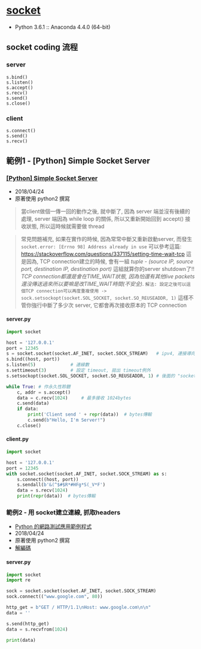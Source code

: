 # [socket](https://docs.python.org/3.6/library/socket.html?highlight=socket#module-socket)
- Python 3.6.1 :: Anaconda 4.4.0 (64-bit)

## socket coding 流程

### server
```
s.bind()
s.listen()
s.accept()
s.recv()
s.send()
s.close()
```

### client
```
s.connect()
s.send()
s.recv()
```



## 範例1 - [Python] Simple Socket Server

### [[Python] Simple Socket Server](http://hhtucode.blogspot.tw/2013/03/python-simple-socket-server.html)
- 2018/04/24
- 原著使用 python2 撰寫

> 當client做個一傳一回的動作之後, 就中斷了, 因為 server 端並沒有後續的處理, server 端因為 while loop 的關係, 所以又重新開始回到 accept() 接收狀態, 所以這時候就需要做 thread

> 常見問題補充, 如果在實作的時候, 因為常常中斷又重新啟動server, 而發生 
`socket.error: [Errno 98] Address already in use` 可以參考這篇: https://stackoverflow.com/questions/337115/setting-time-wait-tcp  這是因為, TCP connection建立的時候, 會有一組 *tuple - (source IP, source port, destination IP, destination port)*
這組就算你的server shutdown了!!  *TCP connection都還是會在TIME_WAIT狀態, 因為怕還有其他live packets還沒傳送過來所以要嘛是改TIME_WAIT時間(不安全)*. `解法: 設定之後可以這個TCP connection可以再度重複使用 -> sock.setsockopt(socket.SOL_SOCKET, socket.SO_REUSEADDR, 1)`
這樣不管你強行中斷了多少次 server, 它都會再次接收原本的 TCP connection


#### server.py
```py
import socket

host = '127.0.0.1'
port = 12345
s = socket.socket(socket.AF_INET, socket.SOCK_STREAM)   # ipv4, 連接導向
s.bind((host, port))
s.listen(5)             # 連線數
s.settimeout(3)         # 設定 timeout, 拋出 timeout例外
s.setsockopt(socket.SOL_SOCKET, socket.SO_REUSEADDR, 1) # 後面的 "socket.SO_REUSEADDR, 1" 為 reuse TCP 、 socket.SOL_SOCKET: 65536 、 socket.SO_REUSEADDR: 4

while True: # 作永久性聆聽
    c, addr = s.accept()
    data = c.recv(1024)     # 最多接收 1024bytes
    c.send(data)
    if data:
        print('Client send ' + repr(data))  # bytes傳輸
        c.send(b"Hello, I'm Server!")
    c.close()
```

#### client.py
```py
import socket

host = '127.0.0.1'
port = 12345
with socket.socket(socket.AF_INET, socket.SOCK_STREAM) as s:
    s.connect((host, port))
    s.sendall(b'&(^$#$R*#HFg*S(_V*F')
    data = s.recv(1024)
    print(repr(data))  # bytes傳輸
```


### 範例2 - 用 socket建立連線, 抓取headers
- [Python 的網路測試應用範例程式](https://www.qa-knowhow.com/?p=1601)
- 2018/04/24
- 原著使用 python2 撰寫
- [解編碼](https://stackoverflow.com/questions/7585435/best-way-to-convert-string-to-bytes-in-python-3?utm_medium=organic&utm_source=google_rich_qa&utm_campaign=google_rich_qa)


#### server.py
```py
import socket
import re

sock = socket.socket(socket.AF_INET, socket.SOCK_STREAM)
sock.connect(("www.google.com", 80))

http_get = b"GET / HTTP/1.1\nHost: www.google.com\n\n"
data = ''

s.send(http_get)
data = s.recvfrom(1024)

print(data)
```
